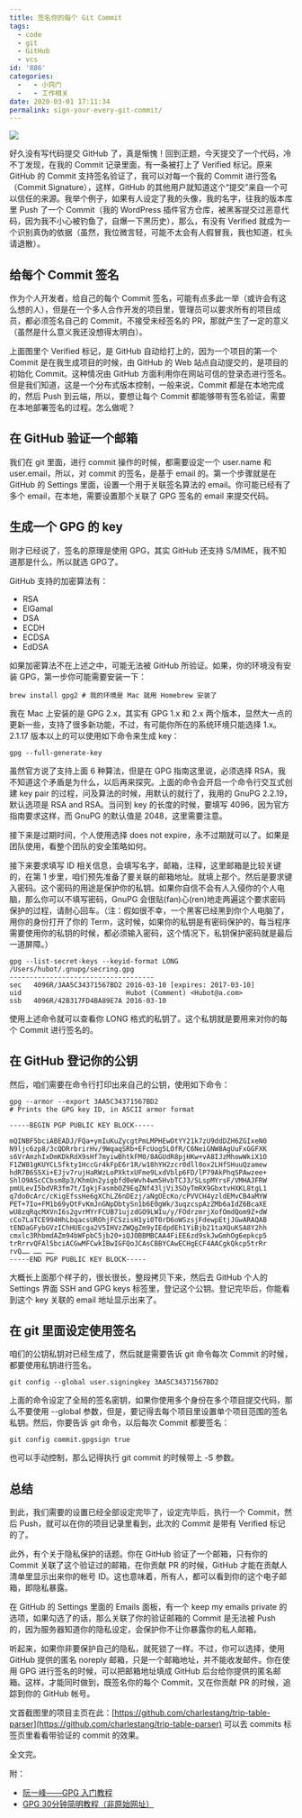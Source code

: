 ```yaml
---
title: 签名你的每个 Git Commit
tags:
  - code
  - git
  - GitHub
  - vcs
id: '886'
categories:
  -   - 小窍门
  -   - 工作相关
date: 2020-03-01 17:11:34
permalink: sign-your-every-git-commit/
---
```


![](../images/2020/03/commit_verify_screenshot-1024x464.png)

好久没有写代码提交 GitHub 了，真是惭愧！回到正题，今天提交了一个代码，冷不丁发现，在我的 Commit 记录里面，有一条被打上了 Verified 标记。原来 GitHub 的 Commit 支持签名验证了，我可以对每一个我的 Commit 进行签名（Commit Signature），这样，GitHub 的其他用户就知道这个“提交”来自一个可以信任的来源。我举个例子，如果有人设定了我的头像，我的名字，往我的版本库里 Push 了一个 Commit（我的 WordPress 插件官方仓库，被黑客提交过恶意代码，因为我不小心被钓鱼了，自爆一下黑历史），那么，有没有 Verified 就成为一个识别真伪的依据（虽然，我位微言轻，可能不太会有人假冒我，我也知道，杠头请退散）。

## 给每个 Commit 签名

作为个人开发者，给自己的每个 Commit 签名，可能有点多此一举（或许会有这么想的人），但是在一个多人合作开发的项目里，管理员可以要求所有的项目成员，都必须签名自己的 Commit，不接受未经签名的 PR，那就产生了一定的意义（虽然是什么意义我还没想得太明白）。

上面图里个 Verified 标记，是 GitHub 自动给打上的，因为一个项目的第一个 Commit 是在我生成项目的时候，由 GitHub 的 Web 站点自动提交的，是项目的初始化 Commit。这种情况由 GitHub 方面利用你在网站可信的登录态进行签名。但是我们知道，这是一个分布式版本控制，一般来说，Commit 都是在本地完成的，然后 Push 到云端，所以，要想让每个 Commit 都能够带有签名验证，需要在本地部署签名的过程。怎么做呢？

## 在 GitHub 验证一个邮箱

我们在 git 里面，进行 commit 操作的时候，都需要设定一个 user.name 和 user.email，所以，对 commit 的签名，是基于 email 的。第一个步骤就是在 GitHub 的 Settings 里面，设置一个用于关联签名算法的 email。你可能已经有了多个 email，在本地，需要设置那个关联了 GPG 签名的 email 来提交代码。

## 生成一个 GPG 的 key

刚才已经说了，签名的原理是使用 GPG，其实 GitHub 还支持 S/MIME，我不知道那是什么，所以就选 GPG了。

GitHub 支持的加密算法有：

*   RSA
*   ElGamal
*   DSA
*   ECDH
*   ECDSA
*   EdDSA

如果加密算法不在上述之中，可能无法被 GitHub 所验证。如果，你的环境没有安装 GPG，第一步你可能需要安装一下：

```shell
brew install gpg2 # 我的环境是 Mac 就用 Homebrew 安装了
```

我在 Mac 上安装的是 GPG 2.x，其实有 GPG 1.x 和 2.x 两个版本，显然大一点的更新一些，支持了很多新功能，不过，有可能你所在的系统环境只能选择 1.x。2.1.17 版本以上的可以使用如下命令来生成 key：

```shell
gpg --full-generate-key
```

虽然官方说了支持上面 6 种算法，但是在 GPG 指南这里说，必须选择 RSA，我不知道这个矛盾是为什么，以后再来探究。上面的命令会开启一个命令行交互式创建 key pair 的过程，问及算法的时候，用默认的就行了，我用的 GnuPG 2.2.19，默认选项是 RSA and RSA。当问到 key 的长度的时候，要填写 4096，因为官方指南要求这样，而 GnuPG 的默认值是 2048，这里需要注意。

接下来是过期时间，个人使用选择 does not expire，永不过期就可以了。如果是团队使用，看整个团队的安全策略如何。

接下来要求填写 ID 相关信息，会填写名字，邮箱，注释，这里邮箱是比较关键的，在第 1 步里，咱们预先准备了要关联的邮箱地址。就填上那个。然后是要求键入密码。这个密码的用途是保护你的私钥。如果你自信不会有人入侵你的个人电脑，那么你可以不填写密码，GnuPG 会很贴(fan)心(ren)地走两遍这个要求密码保护的过程，请耐心回车。（注：假如很不幸，一个黑客已经黑到你个人电脑了，用你的身份打开了你的 Term，这时候，如果你的私钥是有密码保护的，每当程序需要使用你的私钥的时候，都必须输入密码，这个情况下，私钥保护密码就是最后一道屏障。）

```shell
gpg --list-secret-keys --keyid-format LONG
/Users/hubot/.gnupg/secring.gpg
------------------------------------
sec   4096R/3AA5C34371567BD2 2016-03-10 [expires: 2017-03-10]
uid                          Hubot (Comment) <Hubot@a.com>
ssb   4096R/42B317FD4BA89E7A 2016-03-10
```

使用上述命令就可以查看你 LONG 格式的私钥了。这个私钥就是要用来对你的每个 Commit 进行签名的。

## 在 GitHub 登记你的公钥

然后，咱们需要在命令行打印出来自己的公钥，使用如下命令：

```shell
gpg --armor --export 3AA5C34371567BD2
# Prints the GPG key ID, in ASCII armor format

-----BEGIN PGP PUBLIC KEY BLOCK-----

mQINBF5bciABEADJ/FQa+ymIuKuZycgtPmLMPHEwOtYY21k7zU9ddDZH6ZGIxeN0
N9ljc6zp8/3cQDRrbrirHv/9WqaqSRb+EFcUog5LOfR/C6NeiGNW8AgUuFxGGFXK
s6VrAmzhIxDmKDkRdX9sHf7myiwBhtkFM0/8AGUdR8pjHKw+vA8IJzMhowWkiX1O
F1ZW81gKUYCLSfkty1HccGr4kFpE6r1R/w18hYH2zcr0dll0ox2LHfSHuuQzamew
hdR7B6S5Xi+EJjv7rujHaRWzLoPXktxUFme9LxdVblp6FD/lP79AkPhqSPAwzee+
ShlO9AScCCbsm8p3/KhmUn2yigbfd0eWvh4wm5HvbTCJ3/SLspMYrsF/VMHAJFRW
pmULevI5bdVR3fm7t/IgkjFasmbOZ9EqZNf43ljVi3SOyTmRX9GbxtvHXKL8tgL1
q7do0cArc/cKigEfssHe6gXChLZ6nDEzj/aNgOEcKo/cPVVCH4yzldEMvCB4aMYW
PET+7Io+FM1b69yOtFvKmJnGNpDbtySn1b6E0gWk/3uqzcspAzZMb6aIdZ6BcaXE
wU8zqRqcMXVnI6s2gvrMYrFCUB71ujzdGO9LWIu/y/FOdrzmrjXofOmdQom9Z+dW
cCo7LaTCE994HhLbqacsUROhjFCSzisH1yi0T0rD6oWSzsjFdewpEtjJGwARAQAB
tENDaGFybGVzIChHUEcga2V5IHVzZWQgZm9yIEdpdEh1YiBjb21taXQuKSA8Y2hh
cmxlc3RhbmdAZm94bWFpbC5jb20+iQJOBBMBCAA4FiEE6zd9skJwGmhOg6epkcp5
trRrrvQFAl5bciACGwMFCwkIBwIGFQoJCAsCBBYCAwECHgECF4AACgkQkcp5trRr
rvQ…… …… ……
-----END PGP PUBLIC KEY BLOCK-----
```

大概长上面那个样子的，很长很长，整段拷贝下来，然后去 GitHub 个人的 Settings 界面 SSH and GPG keys 标签里，登记这个公钥。登记完毕后，你能看到这个 key 关联的 email 地址显示出来了。

## 在 git 里面设定使用签名

咱们的公钥私钥对已经生成了，然后就是需要告诉 git 命令每次 Commit 的时候，都要使用私钥进行签名。

```shell
git config --global user.signingkey 3AA5C34371567BD2
```

上面的命令设定了全局的签名密钥，如果你使用多个身份在多个项目提交代码，那么不要使用 --global 参数，但是，要记得去每个项目里设置单个项目范围的签名私钥。然后，你要告诉 git 命令，以后每次 Commit 都要签名：

```shell
git config commit.gpgsign true
```

也可以手动控制，那么记得执行 git commit 的时候带上 -S 参数。

## 总结

到此，我们需要的设置已经全部设定完毕了，设定完毕后，执行一个 Commit，然后 Push，就可以在你的项目记录里看到，此次的 Commit 是带有 Verified 标记的了。

此外，有个关于隐私保护的话题。你在 GitHub 验证了一个邮箱，只有你的 Commit 关联了这个验证过的邮箱，在你贡献 PR 的时候，GitHub 才能在贡献人清单里显示出来你的帐号 ID。这也意味着，所有人，都可以看到你的这个电子邮箱，即隐私暴露。

在 GitHub 的 Settings 里面的 Emails 面板，有一个 keep my emails private 的选项，如果勾选了的话，那么关联了你的验证邮箱的 Commit 是无法被 Push 的，因为服务器知道你的隐私设定，会保护你不让你暴露你的私人邮箱。

听起来，如果你非要保护自己的隐私，就死锁了一样。不过，你可以选择，使用 GitHub 提供的匿名 noreply 邮箱，只是一个邮箱地址，并不能收发邮件。你在使用 GPG 进行签名的时候，可以把邮箱地址填成 GitHub 后台给你提供的匿名邮箱。这样，才能同时做到，既签名你的每个 Commit，又在你贡献 PR 的时候，追踪到你的 GitHub 帐号。

文首截图里的项目主页在此：[https://github.com/charlestang/trip-table-parser](https://github.com/charlestang/trip-table-parser) 可以去 commits 标签页里看看带验证的 commit 的效果。

全文完。

附：

*   [阮一峰——GPG 入门教程](https://www.ruanyifeng.com/blog/2013/07/gpg.html)
*   [GPG 30分钟简明教程（非原始网址）](https://www.2cto.com/article/201402/280652.html)